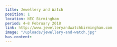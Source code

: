 ```yaml
---
title: Jewellery and Watch
position: 1
location: NEC Birmingham
period: 4–8 February 2018
link: http://www.jewelleryandwatchbirmingham.com
image: "/uploads/jewellery-and-watch.jpg"
has-content: 
---
```


